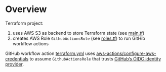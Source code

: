 # Overview
Terraform project:
1. uses AWS S3 as backend to store Terraform state (see [main.tf](./main.tf))
2. creates AWS Role `GithubActionsRole` (see [roles.tf](./roles.tf)) to run GitHib workflow actions

GitHub workflow action [terraform.yml](./.github/workflows/terraform.yml) uses [aws-actions/configure-aws-credentials](https://github.com/aws-actions/configure-aws-credentials/tree/v4/) to assume `GithubActionsRole` that trusts [GitHub’s OIDC identity provider](https://docs.github.com/en/actions/security-for-github-actions/security-hardening-your-deployments/configuring-openid-connect-in-amazon-web-services#adding-the-identity-provider-to-aws).